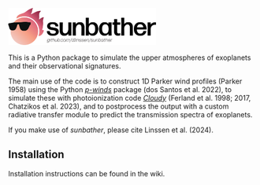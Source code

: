 <img src="logo/Logo + text.png" alt="sunbather logo" width="300"/>

This is a Python package to simulate the upper atmospheres of exoplanets and their observational signatures.

The main use of the code is to construct 1D Parker wind profiles (Parker 1958) using the Python _[p-winds](https://github.com/ladsantos/p-winds)_ package (dos Santos et al. 2022), to simulate these with photoionization code _[Cloudy](https://gitlab.nublado.org/cloudy/cloudy)_ (Ferland et al. 1998; 2017, Chatzikos et al. 2023), and to postprocess the output with a custom radiative transfer module to predict the transmission spectra of exoplanets.

If you make use of _sunbather_, please cite Linssen et al. (2024).

## Installation
Installation instructions can be found in the wiki.